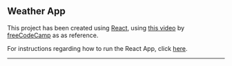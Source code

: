## **Weather App**

This project has been created using [React](https://reactjs.org/), using [this video](https://youtu.be/Reny0cTTv24) by [freeCodeCamp](https://www.freecodecamp.org/) as as reference.  

For instructions regarding how to run the React App, click [here](google.com). 

---